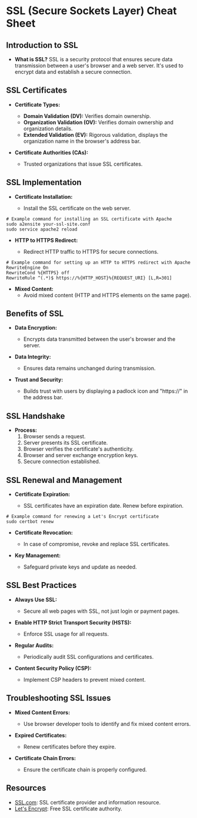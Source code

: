 # SSL (Secure Sockets Layer) Cheat Sheet

## Introduction to SSL

- **What is SSL?** SSL is a security protocol that ensures secure data transmission between a user's browser and a web server. It's used to encrypt data and establish a secure connection.

## SSL Certificates

- **Certificate Types:**

  - **Domain Validation (DV):** Verifies domain ownership.
  - **Organization Validation (OV):** Verifies domain ownership and organization details.
  - **Extended Validation (EV):** Rigorous validation, displays the organization name in the browser's address bar.

- **Certificate Authorities (CAs):**
  - Trusted organizations that issue SSL certificates.

## SSL Implementation

- **Certificate Installation:**

  - Install the SSL certificate on the web server.

```
# Example command for installing an SSL certificate with Apache
sudo a2ensite your-ssl-site.conf
sudo service apache2 reload
```

- **HTTP to HTTPS Redirect:**

  - Redirect HTTP traffic to HTTPS for secure connections.

```
# Example command for setting up an HTTP to HTTPS redirect with Apache
RewriteEngine On
RewriteCond %{HTTPS} off
RewriteRule ^(.*)$ https://%{HTTP_HOST}%{REQUEST_URI} [L,R=301]
```

- **Mixed Content:**
  - Avoid mixed content (HTTP and HTTPS elements on the same page).

## Benefits of SSL

- **Data Encryption:**

  - Encrypts data transmitted between the user's browser and the server.

- **Data Integrity:**

  - Ensures data remains unchanged during transmission.

- **Trust and Security:**
  - Builds trust with users by displaying a padlock icon and "https://" in the address bar.

## SSL Handshake

- **Process:**
  1. Browser sends a request.
  2. Server presents its SSL certificate.
  3. Browser verifies the certificate's authenticity.
  4. Browser and server exchange encryption keys.
  5. Secure connection established.

## SSL Renewal and Management

- **Certificate Expiration:**

  - SSL certificates have an expiration date. Renew before expiration.

```
# Example command for renewing a Let's Encrypt certificate
sudo certbot renew
```

- **Certificate Revocation:**

  - In case of compromise, revoke and replace SSL certificates.

- **Key Management:**
  - Safeguard private keys and update as needed.

## SSL Best Practices

- **Always Use SSL:**

  - Secure all web pages with SSL, not just login or payment pages.

- **Enable HTTP Strict Transport Security (HSTS):**

  - Enforce SSL usage for all requests.

- **Regular Audits:**

  - Periodically audit SSL configurations and certificates.

- **Content Security Policy (CSP):**
  - Implement CSP headers to prevent mixed content.

## Troubleshooting SSL Issues

- **Mixed Content Errors:**

  - Use browser developer tools to identify and fix mixed content errors.

- **Expired Certificates:**

  - Renew certificates before they expire.

- **Certificate Chain Errors:**
  - Ensure the certificate chain is properly configured.

## Resources

- [SSL.com](https://www.ssl.com/): SSL certificate provider and information resource.
- [Let's Encrypt](https://letsencrypt.org/): Free SSL certificate authority.
